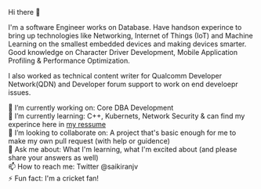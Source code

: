 Hi there 👋

I'm a software Engineer works on Database. Have handson experince to bring up technologies like Networking, Internet of Things (IoT) and Machine Learning on the smallest embedded devices and making devices smarter. Good knowledge on Character Driver Development, Mobile Application Profiling & Performance Optimization. 

I also worked as technical content writer for Qualcomm Developer Network(QDN) and Developer forum support to work on end develoepr issues.

🔭 I’m currently working on: Core DBA Development
<br>
🌱 I’m currently learning: C++, Kubernets, Network Security & can find my experince here in [my ressume](#https://kiranjv888.github.io/resume/)
<br>
👯 I’m looking to collaborate on: A project that's basic enough for me to make my own pull request (with help or guidence)
<br>
💬 Ask me about: What I'm learning, what I'm excited about (and please share your answers as well)
<br>
📫 How to reach me: Twitter @saikiranjv 
<br>
⚡ Fun fact: I'm a cricket fan!
